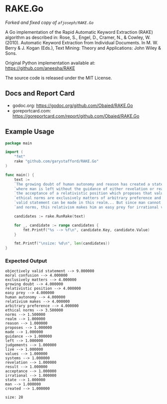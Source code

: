 # RAKE.Go

_Forked and fixed copy of `afjoseph/RAKE.Go`_

A Go implementation of the Rapid Automatic Keyword Extraction (RAKE) algorithm as described in: Rose, S., Engel, D., Cramer, N., & Cowley, W. (2010). Automatic Keyword Extraction from Individual Documents. In M. W. Berry & J. Kogan (Eds.), Text Mining: Theory and Applications: John Wiley & Sons.

Original Python implementation available at: https://github.com/aneesha/RAKE

The source code is released under the MIT License.

## Docs and Report Card

- godoc.org: <https://godoc.org/github.com/Obaied/RAKE.Go>
- goreportcard.com: <https://goreportcard.com/report/github.com/Obaied/RAKE.Go>

## Example Usage

```go
package main

import (
    "fmt"
    rake "github.com/garystafford/RAKE.Go"
)

func main() {
    text :=
    `The growing doubt of human autonomy and reason has created a state of moral confusion ` +
    `where man is left without the guidance of either revelation or reason. The result is ` +
    `the acceptance of a relativistic position which proposes that value judgements and ` +
    `ethical norms are exclusively matters of arbitrary preference and that no objectively ` +
    `valid statement can be made in this realm... But since man cannot live without values ` +
    `and norms, this relativism makes him an easy prey for irrational value systems.`

    candidates := rake.RunRake(text)

    for _, candidate := range candidates {
        fmt.Printf("%s --> %f\n", candidate.Key, candidate.Value)
    }

    fmt.Printf("\nsize: %d\n", len(candidates))
}
```

### Expected Output

```text
objectively valid statement --> 9.000000
moral confusion --> 4.000000
exclusively matters --> 4.000000
growing doubt --> 4.000000
relativistic position --> 4.000000
easy prey --> 4.000000
human autonomy --> 4.000000
relativism makes --> 4.000000
arbitrary preference --> 4.000000
ethical norms --> 3.500000
norms --> 1.500000
realm --> 1.000000
reason --> 1.000000
proposes --> 1.000000
made --> 1.000000
guidance --> 1.000000
left --> 1.000000
judgements --> 1.000000
live --> 1.000000
values --> 1.000000
systems --> 1.000000
revelation --> 1.000000
result --> 1.000000
acceptance --> 1.000000
irrational --> 1.000000
state --> 1.000000
man --> 1.000000
created --> 1.000000

size: 28
```
